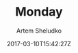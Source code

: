 ---
title: "Monday"
github: https://github.com/artemsheludko/monday
demo: http://artemsheludko.pw/monday
author: Artem Sheludko

ssg:
  - Jekyll
cms:
  - No Cms
date: 2017-03-10T15:42:27Z
github_branch: master
stale: true
---